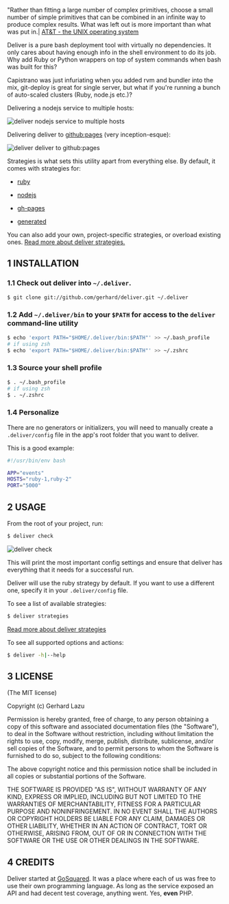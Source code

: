 "Rather than fitting a large number of complex primitives, choose a small
number of simple primitives that can be combined in an infinite way to
produce complex results. What was left out is more important than what
was put in.| [AT&T - the UNIX operating system][att_unix]

Deliver is a pure bash deployment tool with virtually no dependencies.
It only cares about having enough info in the shell environment to do
its job. Why add Ruby or Python wrappers on top of system commands when
bash was built for this?

Capistrano was just infuriating when you added rvm and bundler into the
mix, git-deploy is great for single server, but what if you're running a
bunch of auto-scaled clusters (Ruby, node.js etc.)?

Delivering a nodejs service to multiple hosts:

![deliver nodejs service to multiple hosts][2]

Delivering deliver to [github:pages][8] (very inception-esque):

![deliver deliver to github:pages][7]

Strategies is what sets this utility apart from everything else. By
default, it comes with strategies for:

  * [ruby][3]

  * [nodejs][4]

  * [gh-pages][5]

  * [generated][10]

You can also add your own, project-specific strategies, or overload existing ones. [Read more about deliver
strategies.][6]


## 1 INSTALLATION

### 1.1 Check out deliver into `~/.deliver`.

```bash
$ git clone git://github.com/gerhard/deliver.git ~/.deliver
```

### 1.2 Add `~/.deliver/bin` to your `$PATH` for access to the `deliver` command-line utility

```bash
$ echo 'export PATH="$HOME/.deliver/bin:$PATH"' >> ~/.bash_profile
# if using zsh
$ echo 'export PATH="$HOME/.deliver/bin:$PATH"' >> ~/.zshrc 
```

### 1.3 Source your shell profile

```bash
$ . ~/.bash_profile
# if using zsh
$ . ~/.zshrc 
```

### 1.4 Personalize

There are no generators or initializers, you will need to manually create a
`.deliver/config` file in the app's root folder that you want to deliver.

This is a good example:

```bash
#!/usr/bin/env bash

APP="events"
HOSTS="ruby-1,ruby-2"
PORT="5000"
```



## 2 USAGE

From the root of your project, run:

```bash
$ deliver check
```

![deliver check][9]

This will print the most important config settings and ensure that
deliver has everything that it needs for a successful run. 

Deliver will use the ruby strategy by default. If you want to use a different
one, specify it in your `.deliver/config` file.

To see a list of available strategies:

```bash
$ deliver strategies
```

[Read more about deliver strategies][6]

To see all supported options and actions:

```bash
$ deliver -h|--help
```



## 3 LICENSE

(The MIT license)

Copyright (c) Gerhard Lazu

Permission is hereby granted, free of charge, to any person obtaining a copy of
this software and associated documentation files (the "Software"), to deal in
the Software without restriction, including without limitation the rights to
use, copy, modify, merge, publish, distribute, sublicense, and/or sell copies
of the Software, and to permit persons to whom the Software is furnished to do
so, subject to the following conditions:

The above copyright notice and this permission notice shall be included in all
copies or substantial portions of the Software.

THE SOFTWARE IS PROVIDED "AS IS", WITHOUT WARRANTY OF ANY KIND, EXPRESS OR
IMPLIED, INCLUDING BUT NOT LIMITED TO THE WARRANTIES OF MERCHANTABILITY,
FITNESS FOR A PARTICULAR PURPOSE AND NONINFRINGEMENT. IN NO EVENT SHALL THE
AUTHORS OR COPYRIGHT HOLDERS BE LIABLE FOR ANY CLAIM, DAMAGES OR OTHER
LIABILITY, WHETHER IN AN ACTION OF CONTRACT, TORT OR OTHERWISE, ARISING FROM,
OUT OF OR IN CONNECTION WITH THE SOFTWARE OR THE USE OR OTHER DEALINGS IN THE
SOFTWARE.



## 4 CREDITS

Deliver started at [GoSquared][1]. It was a place where each of us was
free to use their own programming language. As long as the service
exposed an API and had decent test coverage, anything went. Yes,
**even** PHP.



[1]: http://www.gosquared.com/
[2]: http://c2990942.r42.cf0.rackcdn.com/deliver-nodejs.png
[3]: /gerhard/deliver/blob/master/strategies/ruby
[4]: /gerhard/deliver/tree/master/strategies/nodejs
[5]: /gerhard/deliver/tree/master/strategies/gh-pages
[6]: /gerhard/deliver/tree/master/strategies
[7]: http://c2990942.r42.cf0.rackcdn.com/deliver-deliver.png
[8]: http://gerhard.github.com/deliver
[9]: http://c2990942.r42.cf0.rackcdn.com/deliver-check.png
[10]: deliver/tree/master/strategies/generated
[att_unix]: http://www.youtube.com/watch?v=tc4ROCJYbm0
